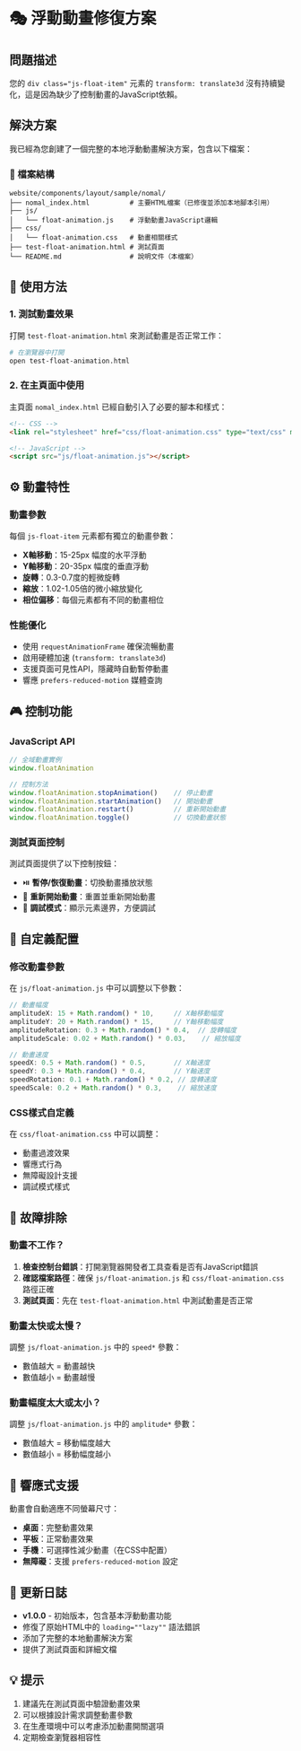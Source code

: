 # 🎭 浮動動畫修復方案

## 問題描述

您的 `div class="js-float-item"` 元素的 `transform: translate3d` 沒有持續變化，這是因為缺少了控制動畫的JavaScript依賴。

## 解決方案

我已經為您創建了一個完整的本地浮動動畫解決方案，包含以下檔案：

### 📁 檔案結構
```
website/components/layout/sample/nomal/
├── nomal_index.html          # 主要HTML檔案（已修復並添加本地腳本引用）
├── js/
│   └── float-animation.js    # 浮動動畫JavaScript邏輯
├── css/
│   └── float-animation.css   # 動畫相關樣式
├── test-float-animation.html # 測試頁面
└── README.md                 # 說明文件（本檔案）
```

## 🚀 使用方法

### 1. 測試動畫效果
打開 `test-float-animation.html` 來測試動畫是否正常工作：
```bash
# 在瀏覽器中打開
open test-float-animation.html
```

### 2. 在主頁面中使用
主頁面 `nomal_index.html` 已經自動引入了必要的腳本和樣式：
```html
<!-- CSS -->
<link rel="stylesheet" href="css/float-animation.css" type="text/css" media="all">

<!-- JavaScript -->
<script src="js/float-animation.js"></script>
```

## ⚙️ 動畫特性

### 動畫參數
每個 `js-float-item` 元素都有獨立的動畫參數：
- **X軸移動**：15-25px 幅度的水平浮動
- **Y軸移動**：20-35px 幅度的垂直浮動  
- **旋轉**：0.3-0.7度的輕微旋轉
- **縮放**：1.02-1.05倍的微小縮放變化
- **相位偏移**：每個元素都有不同的動畫相位

### 性能優化
- 使用 `requestAnimationFrame` 確保流暢動畫
- 啟用硬體加速 (`transform: translate3d`)
- 支援頁面可見性API，隱藏時自動暫停動畫
- 響應 `prefers-reduced-motion` 媒體查詢

## 🎮 控制功能

### JavaScript API
```javascript
// 全域動畫實例
window.floatAnimation

// 控制方法
window.floatAnimation.stopAnimation()    // 停止動畫
window.floatAnimation.startAnimation()   // 開始動畫
window.floatAnimation.restart()          // 重新開始動畫
window.floatAnimation.toggle()           // 切換動畫狀態
```

### 測試頁面控制
測試頁面提供了以下控制按鈕：
- ⏯️ **暫停/恢復動畫**：切換動畫播放狀態
- 🔄 **重新開始動畫**：重置並重新開始動畫
- 🐛 **調試模式**：顯示元素邊界，方便調試

## 🔧 自定義配置

### 修改動畫參數
在 `js/float-animation.js` 中可以調整以下參數：
```javascript
// 動畫幅度
amplitudeX: 15 + Math.random() * 10,     // X軸移動幅度
amplitudeY: 20 + Math.random() * 15,     // Y軸移動幅度
amplitudeRotation: 0.3 + Math.random() * 0.4,  // 旋轉幅度
amplitudeScale: 0.02 + Math.random() * 0.03,    // 縮放幅度

// 動畫速度
speedX: 0.5 + Math.random() * 0.5,       // X軸速度
speedY: 0.3 + Math.random() * 0.4,       // Y軸速度
speedRotation: 0.1 + Math.random() * 0.2, // 旋轉速度
speedScale: 0.2 + Math.random() * 0.3,    // 縮放速度
```

### CSS樣式自定義
在 `css/float-animation.css` 中可以調整：
- 動畫過渡效果
- 響應式行為
- 無障礙設計支援
- 調試模式樣式

## 🐛 故障排除

### 動畫不工作？
1. **檢查控制台錯誤**：打開瀏覽器開發者工具查看是否有JavaScript錯誤
2. **確認檔案路徑**：確保 `js/float-animation.js` 和 `css/float-animation.css` 路徑正確
3. **測試頁面**：先在 `test-float-animation.html` 中測試動畫是否正常

### 動畫太快或太慢？
調整 `js/float-animation.js` 中的 `speed*` 參數：
- 數值越大 = 動畫越快
- 數值越小 = 動畫越慢

### 動畫幅度太大或太小？
調整 `js/float-animation.js` 中的 `amplitude*` 參數：
- 數值越大 = 移動幅度越大
- 數值越小 = 移動幅度越小

## 📱 響應式支援

動畫會自動適應不同螢幕尺寸：
- **桌面**：完整動畫效果
- **平板**：正常動畫效果
- **手機**：可選擇性減少動畫（在CSS中配置）
- **無障礙**：支援 `prefers-reduced-motion` 設定

## 🔄 更新日誌

- **v1.0.0** - 初始版本，包含基本浮動動畫功能
- 修復了原始HTML中的 `loading=""lazy""` 語法錯誤
- 添加了完整的本地動畫解決方案
- 提供了測試頁面和詳細文檔

## 💡 提示

1. 建議先在測試頁面中驗證動畫效果
2. 可以根據設計需求調整動畫參數
3. 在生產環境中可以考慮添加動畫開關選項
4. 定期檢查瀏覽器相容性

